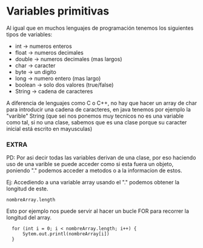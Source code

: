 # Variables primitivas
Al igual que en muchos lenguajes de programación tenemos los siguientes tipos de variables:

+ int -> numeros enteros
+ float -> numeros decimales
+ double -> numeros decimales (mas largos)
+ char -> caracter
+ byte -> un digito
+ long -> numero entero (mas largo)
+ boolean -> solo dos valores (true/false)
+ String -> cadena de caracteres

A diferencia de lenguajes como C o C++, no hay que hacer un array de char para introducir una cadena de caracteres, en java tenemos por ejemplo la "varible" String (que sei nos ponemos muy tecnicos no es una variable como tal, si no una clase, sabemos que es una clase porque su caracter inicial está escrito en mayusculas)

### EXTRA
PD: Por asi decir todas las variables derivan de una clase, por eso haciendo uso de una varible se puede acceder como si esta fuera un objeto, poniendo "." podemos acceder a metodos o a la informacion de estos.

Ej:
Accediendo a una variable array usando el "." podemos obtener la longitud de este.
```  
nombreArray.length
```

Esto por ejemplo nos puede servir al hacer un bucle FOR para recorrer la longitud del array.
```
  for (int i = 0; i < nombreArray.length; i++) {
	  Sytem.out.printl(nombreArray[i])		
  }
```
